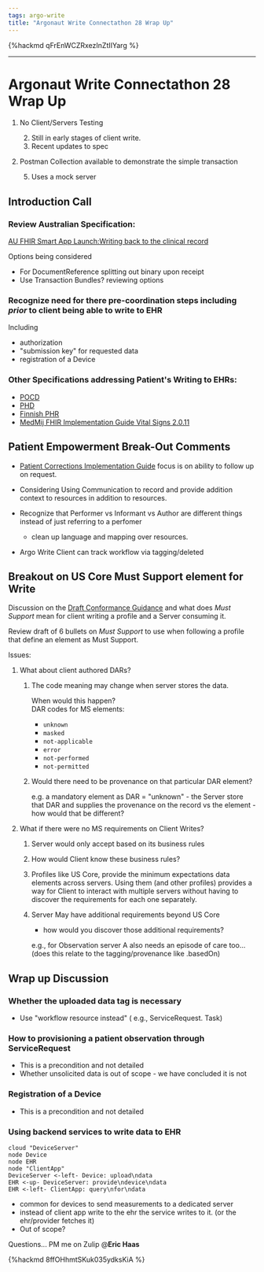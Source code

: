 ```yaml
---
tags: argo-write
title: "Argonaut Write Connectathon 28 Wrap Up"
---
```


{%hackmd qFrEnWCZRxezInZtIIYarg %}

---


# Argonaut Write Connectathon 28 Wrap Up

1. No Client/Servers Testing

    2. Still in early stages of client write.
    3. Recent updates to spec
4. Postman Collection available to demonstrate the simple transaction

    5. Uses a mock server

## Introduction Call


### Review Australian Specification: 

[AU FHIR Smart App Launch:Writing back to the clinical record](https://confluence.hl7australia.com/display/PA/Writing+back+to+the+clinical+record
)

Options being considered
  
 - For DocumentReference splitting out binary upon receipt
 - Use Transaction Bundles? reviewing options

### Recognize need for there pre-coordination steps including  *prior* to client being able to write to EHR

Including
- authorization
- "submission key" for requested data
- registration of a Device

### Other Specifications addressing Patient's Writing to EHRs:

- [POCD](https://build.fhir.org/ig/HL7/uv-pocd/)
- [PHD](http://build.fhir.org/ig/HL7/PHD/)
- [Finnish PHR](https://www.kanta.fi/en/system-developers/kanta-phr) 
- [MedMij FHIR Implementation Guide Vital Signs 2.0.11](https://informatiestandaarden.nictiz.nl/wiki/MedMij:V2020.01/FHIR_VitalSigns)


## Patient Empowerment Break-Out Comments

- [Patient Corrections Implementation Guide](http://build.fhir.org/ig/HL7/fhir-patient-correction/index.html) focus is  on ability to follow up on request.

- Considering Using Communication to record and provide addition context to resources in addition to resources.

-  Recognize that Performer vs Informant vs Author are different things instead of just referring to a perfomer
   - clean up language and mapping over resources.

- Argo Write Client can track workflow via tagging/deleted

## Breakout on US Core Must Support element for Write

Discussion on the [Draft Conformance Guidance](https://hackmd.io/ipt4Iyc3TMmwkB6PYNYnKw?view) and what does *Must Support* mean for client writing a profile and a Server consuming it.

Review draft of 6 bullets on *Must Support* to use when following a profile that define an element as Must Support.

Issues:

1. What about client authored DARs?
    1. The code meaning may change when server stores the data.
    
        When would this happen?  
        DAR codes for MS elements:
          - `unknown`
          - `masked`
          - `not-applicable`
          - `error`
          - `not-performed`
          - `not-permitted`

    1. Would there need to be provenance on that particular DAR element?

          e.g. a mandatory element as DAR = "unknown" - the Server store that DAR and supplies the provenance on the record vs the element - how would that be different?
          
1.  What if there were no MS requirements on Client Writes?
    1.  Server would only accept based on its business rules
    2.  How would Client know these business rules?
    3.  Profiles like US Core, provide the minimum expectations data elements across servers. Using them (and other profiles) provides a way for Client to interact with multiple servers without having to discover the requirements for each one separately.
    4.  Server May have additional requirements beyond US Core
        - how would you discover those additional requirements?

        e.g., for Observation server A also needs an episode of care too... (does this relate to the tagging/provenance like .basedOn)
  

## Wrap up Discussion

### Whether the uploaded data tag is necessary

- Use "workflow resource instead"  ( e.g., ServiceRequest. Task)


### How to provisioning a patient observation through ServiceRequest

- This is a precondition and not detailed
- Whether unsolicited data is out of scope - we have concluded it is not

### Registration of a Device

- This is a precondition and not detailed

### Using backend services to write data to EHR

```plantuml
cloud "DeviceServer" 
node Device
node EHR 
node "ClientApp"
DeviceServer <-left- Device: upload\ndata
EHR <-up- DeviceServer: provide\ndevice\ndata
EHR <-left- ClientApp: query\nfor\ndata
```

- common for devices to send measurements to a dedicated server
- instead of client app write to the ehr the service writes to it.
(or the ehr/provider fetches it)
- Out of scope?




Questions... PM me on Zulip  @**Eric Haas** 

{%hackmd 8ffOHhmtSKuk035ydksKiA %}
